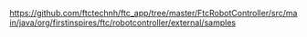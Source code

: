 https://github.com/ftctechnh/ftc_app/tree/master/FtcRobotController/src/main/java/org/firstinspires/ftc/robotcontroller/external/samples
